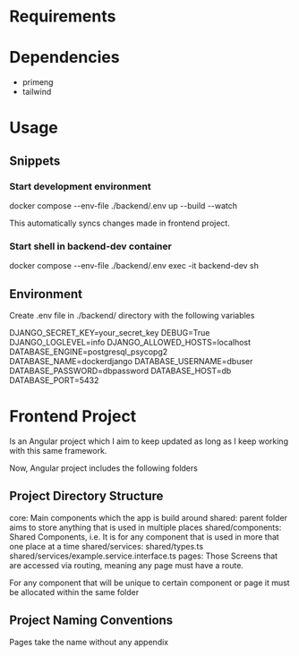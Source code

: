 # Requirements

# Dependencies

- primeng
- tailwind

# Usage

## Snippets

### Start development environment

docker compose --env-file ./backend/.env up --build --watch

This automatically syncs changes made in frontend project.

### Start shell in backend-dev container

docker compose --env-file ./backend/.env exec -it backend-dev sh

## Environment

Create .env file in ./backend/ directory with the following variables

DJANGO_SECRET_KEY=your_secret_key
DEBUG=True
DJANGO_LOGLEVEL=info
DJANGO_ALLOWED_HOSTS=localhost
DATABASE_ENGINE=postgresql_psycopg2
DATABASE_NAME=dockerdjango
DATABASE_USERNAME=dbuser
DATABASE_PASSWORD=dbpassword
DATABASE_HOST=db
DATABASE_PORT=5432

# Frontend Project

Is an Angular project which I aim to keep updated as long as I keep working with this same framework.

Now, Angular project includes the following folders

## Project Directory Structure

core: Main components which the app is build around
shared: parent folder aims to store anything that is used in multiple places
shared/components: Shared Components, i.e. It is for any component that is used in more that one place at a time
shared/services:
shared/types.ts
shared/services/example.service.interface.ts
pages: Those Screens that are accessed via routing, meaning any page must have a route.

For any component that will be unique to certain component or page it must be allocated within the same folder

## Project Naming Conventions

Pages take the name without any appendix

